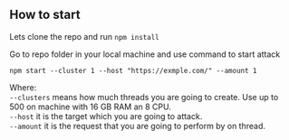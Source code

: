 ## How to start
Lets clone the repo and run 
`npm install`

Go to repo folder in your local machine and use command to start attack
```
npm start --cluster 1 --host "https://exmple.com/" --amount 1
```
Where:<br>
 `--clusters` means how much threads you are going to create. Use up to 500 on machine with 16 GB RAM an 8 CPU.<br>
`--host` it is the target which you are going to attack. <br>
`--amount` it is the request that you are going to perform by on thread.